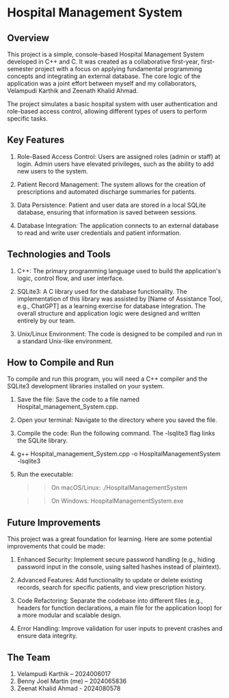 # Hospital Management System
## Overview

This project is a simple, console-based Hospital Management System developed in C++ and C. It was created as a collaborative first-year, first-semester project with a focus on applying fundamental programming concepts and integrating an external database. The core logic of the application was a joint effort between myself and my collaborators, Velampudi Karthik and Zeenath Khalid Ahmad.

The project simulates a basic hospital system with user authentication and role-based access control, allowing different types of users to perform specific tasks.

## Key Features

1. Role-Based Access Control: Users are assigned roles (admin or staff) at login. Admin users have elevated privileges, such as the ability to add new users to the system.

2. Patient Record Management: The system allows for the creation of prescriptions and automated discharge summaries for patients.

3. Data Persistence: Patient and user data are stored in a local SQLite database, ensuring that information is saved between sessions.

4. Database Integration: The application connects to an external database to read and write user credentials and patient information.

## Technologies and Tools
1. C++: The primary programming language used to build the application's logic, control flow, and user interface.

2. SQLite3: A C library used for the database functionality. The implementation of this library was assisted by [Name of Assistance Tool, e.g., ChatGPT] as a learning exercise for database integration. The overall structure and application logic were designed and written entirely by our team.

3. Unix/Linux Environment: The code is designed to be compiled and run in a standard Unix-like environment.

## How to Compile and Run

To compile and run this program, you will need a C++ compiler and the SQLite3 development libraries installed on your system.

1. Save the file: Save the code to a file named Hospital_management_System.cpp.

2. Open your terminal: Navigate to the directory where you saved the file.

3. Compile the code: Run the following command. The -lsqlite3 flag links the SQLite library.

4. g++ Hospital_management_System.cpp -o HospitalManagementSystem -lsqlite3

5. Run the executable:

      >>On macOS/Linux: ./HospitalManagementSystem

      >>On Windows: HospitalManagementSystem.exe

## Future Improvements

This project was a great foundation for learning. Here are some potential improvements that could be made:

1. Enhanced Security: Implement secure password handling (e.g., hiding password input in the console, using salted hashes instead of plaintext).

2. Advanced Features: Add functionality to update or delete existing records, search for specific patients, and view prescription history.

3. Code Refactoring: Separate the codebase into different files (e.g., headers for function declarations, a main file for the application loop) for a more modular     and scalable design.

4. Error Handling: Improve validation for user inputs to prevent crashes and ensure data integrity.

## The Team

1. Velampudi Karthik – 2024006017
2. Benny Joel Martin (me) – 2024065836
3. Zeenat Khalid Ahmad - 2024080578
